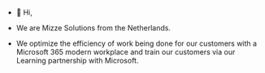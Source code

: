 - 👋 Hi,

- We are Mizze Solutions from the Netherlands.
- We optimize the efficiency of work being done for our customers with a Microsoft 365 modern workplace and train our customers via our Learning partnership with Microsoft.

